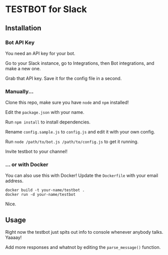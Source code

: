 # TESTBOT for Slack

## Installation

### Bot API Key

You need an API key for your bot.

Go to your Slack instance, go to Integrations, then Bot integrations, and make a new one.

Grab that API key. Save it for the config file in a second.

### Manually...

Clone this repo, make sure you have `node` and `npm` installed!

Edit the `package.json` with your name.

Run `npm install` to install dependencies.

Rename `config.sample.js` to `config.js` and edit it with your own config.

Run `node /path/to/bot.js /path/to/config.js` to get it running.

Invite testbot to your channel!

### ... or with Docker

You can also use this with Docker! Update the `Dockerfile` with your email address.

    docker build -t your-name/testbot .
    docker run -d your-name/testbot

Nice.

## Usage

Right now the testbot just spits out info to console whenever anybody talks. Yaaaay!

Add more responses and whatnot by editing the `parse_message()` function.